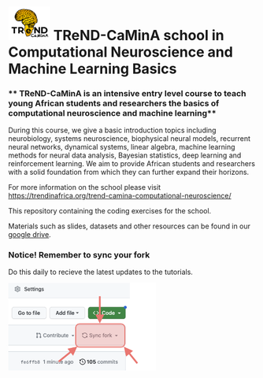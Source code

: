 # <img src="images/CaMinA_logo.png" width=85> TReND-CaMinA school in Computational Neuroscience and Machine Learning Basics 

### ** TReND-CaMinA is an intensive entry level course to teach young African students and researchers the basics of computational neuroscience and machine learning**

During this course, we give a basic introduction topics including neurobiology, systems neuroscience, biophysical neural models, recurrent neural networks, dynamical systems, linear algebra, machine learning methods for neural data analysis, Bayesian statistics, deep learning and reinforcement learning. We aim to provide African students and researchers with a solid foundation from which they can further expand their horizons. 

For more information on the school please visit https://trendinafrica.org/trend-camina-computational-neuroscience/

This repository containing the coding exercises for the school.

Materials such as slides, datasets and other resources can be found in our [google drive](https://drive.google.com/drive/folders/1sfGHlsiTETrgL_KYOnjr5G7VTrxHuiiZ).


### **Notice! Remember to sync your fork**

Do this daily to recieve the latest updates to the tutorials.

<img src="images/sync_fork.png" width=300>
